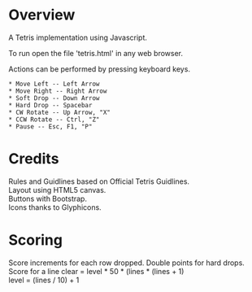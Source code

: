 Overview
============================================

A Tetris implementation using Javascript.

To run open the file 'tetris.html' in any web browser.

Actions can be performed by pressing keyboard keys.

	* Move Left -- Left Arrow
	* Move Right -- Right Arrow
	* Soft Drop -- Down Arrow
	* Hard Drop -- Spacebar
	* CW Rotate -- Up Arrow, "X"
	* CCW Rotate -- Ctrl, "Z"
	* Pause -- Esc, F1, "P"	


Credits
============================================

Rules and Guidlines based on Official Tetris Guidlines.  
Layout using HTML5 canvas.  
Buttons with Bootstrap.  
Icons thanks to Glyphicons.  


Scoring
============================================

Score increments for each row dropped.  Double points for hard drops.  
Score for a line clear = level * 50 * (lines * (lines + 1)  
level  = (lines / 10) + 1  
